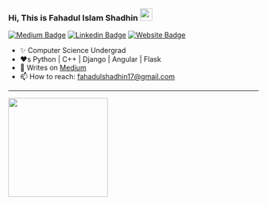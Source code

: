 ### Hi, This is Fahadul Islam Shadhin <img src="https://media.giphy.com/media/hvRJCLFzcasrR4ia7z/giphy.gif" width="25px">
[![Medium Badge](https://img.shields.io/badge/Medium-%2312100E.svg?&style=for-square&logo=medium&logoColor=white)](https://fahadulshadhin.medium.com/)
[![Linkedin Badge](https://img.shields.io/badge/-LinkedIn-0e76a8?style=flat-square&logo=Linkedin&logoColor=white)](https://www.linkedin.com/in/fahadul-shadhin/)
[![Website Badge](https://img.shields.io/badge/Website-3b5998?style=flat-square&logo=google-chrome&logoColor=white)](http://shadhin17.pythonanywhere.com/)

- :sparkles: Computer Science Undergrad
- :heart:s Python | C++ | Django | Angular | Flask
- 📝 Writes on [Medium](https://fahadulshadhin.medium.com)
- 📫 How to reach: fahadulshadhin17@gmail.com
<hr>
<img height="200em" src="https://github-readme-stats.vercel.app/api/top-langs/?username=fahadulshadhin&exclude_repo=KNN-Image Classification&show_icons=true&hide_border=true&layout=compact&langs_count=10" />

<!-- <p>
  <img height="180em" src="https://github-readme-stats.vercel.app/api?username=fahadulshadhin&show_icons=true&hide_border=true&&count_private=true&include_all_commits=true" />
</p> -->
